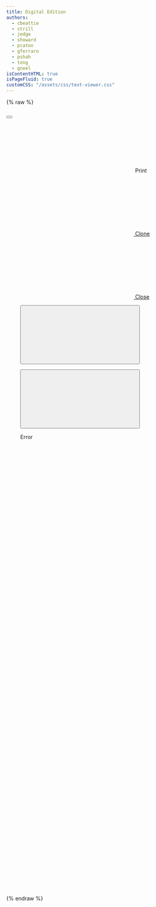 ```yaml
---
title: Digital Edition
authors:
  - cbeattie
  - strill
  - jedge
  - showard
  - pcaton
  - gferraro
  - pshah
  - tong
  - gnoel
isContentHTML: true
isPageFluid: true
customCSS: "/assets/css/text-viewer.css"
---
```


{% raw %}

<div id="text-viewer" class="text-viewer columns">

  <div id="image-modal" :class="{'modal': true, 'is-active': !!image.title}">
    <div class="modal-background" @click="onClickCloseImageModal"></div>
    <div class="modal-card">
      <header class="modal-card-head">
        <p class="modal-card-title" v-html="image.title"></p>
        <button class="delete" aria-label="close" @click="onClickCloseImageModal"></button>
      </header>
      <section class="modal-card-body">
        <div id="image-viewer" style="width: 100%; height: 50vh">
        </div>
      </section>
      <footer class="modal-card-foot" v-html="image.description">
      </footer>
    </div>
  </div>

  <nav v-for="(panel, panelIdx) in panels" class="panel column">
    <div class="panel-heading field is-grouped is-grouped-multiline">
      <div class="field is-grouped pull-right btn-icons">
        <p class="control" v-if="!hidePrintLink">
          <a class="button is-hidden-mobile" :href="getPrintURL(panelIdx)" title="Print">
            <svg class="icon is-small"><use href="/assets/img/icons.svg#print" /></svg>
            <span class="btn-label">Print</span>
          </a>
        </p>
        <p class="control">
          <a v-if="canClonePanel" class="button is-hidden-mobile" href="#" @click.stop.prevent="clonePanel(panelIdx)" title="Clone">
            <svg class="icon is-small"><use href="/assets/img/icons.svg#clone" /></svg>
            <span class="btn-label">Clone</span>
          </a>
        </p>
        <p class="control">
          <a v-if="panels.length > 1" class="button" href="#" @click.stop.prevent="closePanel(panelIdx)" title="Close">
            <svg class="icon is-small"><use href="/assets/img/icons.svg#close" /></svg>
            <span class="btn-label">Close</span>
          </a>
        </p>
      </div>      
      <!-- <div class="field is-grouped is-grouped-multiline"> -->
        <panel-control :panel-idx="panelIdx" control-key="document" hide-label="1"></panel-control>
        <panel-control :panel-idx="panelIdx" control-key="view" hide-label="1"></panel-control>
        <span class="field has-addons">
          <p class="control">
            <button class="button btn-icons" @click="incrementLocus(panel, -1)" title="Previous page">
              <svg class="icon is-small"><use href="/assets/img/icons.svg#angle-left" /></svg>
              <!-- <span>Prev</span> -->
            </button>
          </p>
          <panel-control :panel-idx="panelIdx" control-key="locus" hide-label="1"></panel-control>
          <p class="control">
            <button class="button btn-icons" @click="incrementLocus(panel, 1)" title="Next page">
              <!-- <span>Next</span> -->
              <svg class="icon is-small"><use href="/assets/img/icons.svg#angle-right" /></svg>
            </button>
          </p>
        </span>
      <!-- </div> -->
    </div>
    <div v-if="true" class="panel-block panel-controls">
      <panel-control :panel-idx="panelIdx" control-key="source"></panel-control>
      <panel-control :panel-idx="panelIdx" control-key="collection"></panel-control>
    </div>
    <div class="panel-block panel-chunk">
      <div v-if="panel.error" class="message is-danger">
        <div class="message-header">Error</div>
        <div class="message-body" v-html="panel.error"></div>
      </div>
      <div :class="'content '+getContentClasses(panel)" v-html="panel.responses.document">
      </div>
    </div>
  </nav>
</div>
{% endraw %}

<script src="/assets/node_modules/vue/dist/vue.global.js"></script>
<script src="/assets/node_modules/kdl-dts-client/index.js?ts={{ "now" | date: "%s" }}"></script>
<script src="/assets/js/text-viewer.js?ts={{ "now" | date: "%s" }}"></script>

<script src="https://cdnjs.cloudflare.com/ajax/libs/openseadragon/4.0.0/openseadragon.min.js"></script>
